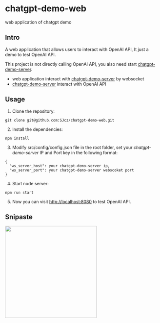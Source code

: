 # chatgpt-demo-web
web application of chatgpt demo

## Intro
A web application that allows users to interact with OpenAI API, It just a demo to test OpenAI API.     
  
This project is not directly calling OpenAI API, you also need start [chatgpt-demo-server](https://github.com/SJcz/chatgpt-demo-server).
  
* web application interact with [chatgpt-demo-server](https://github.com/SJcz/chatgpt-demo-server) by websocket 
* [chatgpt-demo-server](https://github.com/SJcz/chatgpt-demo-server) interact with OpenAI API
 

## Usage
1. Clone the repository:  
```
git clone git@github.com:SJcz/chatgpt-demo-web.git
```

2. Install the dependencies:  
```
npm install
```

3. Modify src/config/config.json file in the root folder, set your *chatgpt-demo-server* IP and Port key in the following format:  
```
{
  "ws_server_host": your chatgpt-demo-server ip,
  "ws_server_port": your chatgpt-demo-server webscoket port
}
```

4. Start node server:  
```
npm run start
```

5. Now you can visit [http://localhost:8080](http://localhost:8080?_blank) to test OpenAI API.

## Snipaste
<image src="/snipaste/Snipaste_chat.png" width="300"/>

